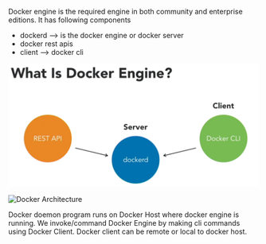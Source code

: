 
Docker engine is the required engine in both community and enterprise editions.
It has following components

* dockerd --> is the docker engine or docker server
* docker rest apis
* client --> docker cli

![Docker Engine](./docker_engine.png)

![Docker Architecture](./docker_architcture.png)

Docker doemon program runs on Docker Host where docker engine is running. 
We invoke/command Docker Engine by making cli commands using Docker Client. Docker client can be remote or local to docker host.

